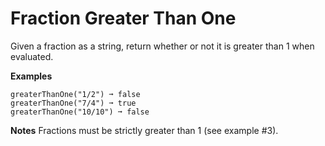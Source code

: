 # Fraction Greater Than One

Given a fraction as a string, return whether or not it is greater than 1 when evaluated.

**Examples**
```
greaterThanOne("1/2") ➞ false
greaterThanOne("7/4") ➞ true
greaterThanOne("10/10") ➞ false
```

**Notes**
Fractions must be strictly greater than 1 (see example #3).